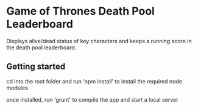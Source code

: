 # Game of Thrones Death Pool Leaderboard

Displays alive/dead status of key characters and keeps a running score in the death pool leaderboard.

## Getting started
cd into the root folder and run 'npm install' to install the required node modules

once installed, run 'grunt' to compile the app and start a local server
